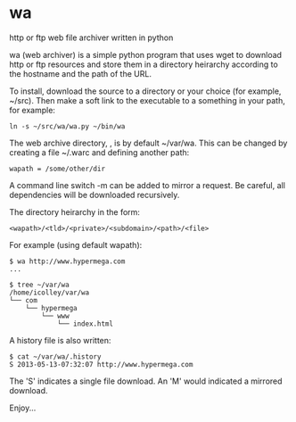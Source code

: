 wa
==

http or ftp web file archiver written in python

wa (web archiver) is a simple python program that uses wget to download http
or ftp resources and store them in a directory heirarchy according to the
hostname and the path of the URL.

To install, download the source to a directory or your choice (for example,
~/src).  Then make a soft link to the executable to a something in your path,
for example:

    ln -s ~/src/wa/wa.py ~/bin/wa

The web archive directory, <wapath>, is by default ~/var/wa.  This can be
changed by creating a file ~/.warc and defining another path:

    wapath = /some/other/dir

A command line switch -m can be added to mirror a request.  Be careful,
all dependencies will be downloaded recursively.

The directory heirarchy in the form:

    <wapath>/<tld>/<private>/<subdomain>/<path>/<file>

For example (using default wapath):

    $ wa http://www.hypermega.com
    ...

    $ tree ~/var/wa
    /home/icolley/var/wa
    └── com
        └── hypermega
            └── www
                └── index.html
                
A history file is also written:

    $ cat ~/var/wa/.history 
    S 2013-05-13-07:32:07 http://www.hypermega.com

The 'S' indicates a single file download.
An 'M' would indicated a mirrored download.

Enjoy...
